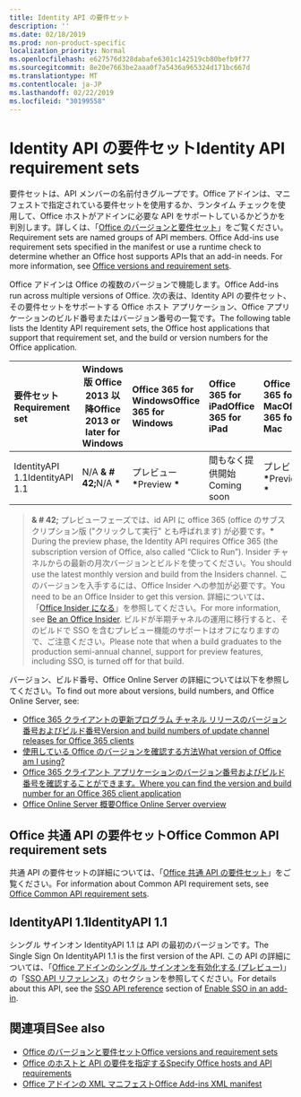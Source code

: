 ```yaml
---
title: Identity API の要件セット
description: ''
ms.date: 02/18/2019
ms.prod: non-product-specific
localization_priority: Normal
ms.openlocfilehash: e627576d328dabafe6301c142519cb80befb9f77
ms.sourcegitcommit: 8e20e7663be2aaa0f7a5436a965324d171bc667d
ms.translationtype: MT
ms.contentlocale: ja-JP
ms.lasthandoff: 02/22/2019
ms.locfileid: "30199558"
---
```

# <a name="identity-api-requirement-sets"></a><span data-ttu-id="b316c-102">Identity API の要件セット</span><span class="sxs-lookup"><span data-stu-id="b316c-102">Identity API requirement sets</span></span>

<span data-ttu-id="b316c-p101">要件セットは、API メンバーの名前付きグループです。Office アドインは、マニフェストで指定されている要件セットを使用するか、ランタイム チェックを使用して、Office ホストがアドインに必要な API をサポートしているかどうかを判別します。詳しくは、「[Office のバージョンと要件セット](https://docs.microsoft.com/office/dev/add-ins/develop/office-versions-and-requirement-sets)」をご覧ください。</span><span class="sxs-lookup"><span data-stu-id="b316c-p101">Requirement sets are named groups of API members. Office Add-ins use requirement sets specified in the manifest or use a runtime check to determine whether an Office host supports APIs that an add-in needs. For more information, see [Office versions and requirement sets](https://docs.microsoft.com/office/dev/add-ins/develop/office-versions-and-requirement-sets).</span></span>

<span data-ttu-id="b316c-106">Office アドインは Office の複数のバージョンで機能します。</span><span class="sxs-lookup"><span data-stu-id="b316c-106">Office Add-ins run across multiple versions of Office.</span></span> <span data-ttu-id="b316c-107">次の表は、Identity API の要件セット、その要件セットをサポートする Office ホスト アプリケーション、Office アプリケーションのビルド番号またはバージョン番号の一覧です。</span><span class="sxs-lookup"><span data-stu-id="b316c-107">The following table lists the Identity API requirement sets, the Office host applications that support that requirement set, and the build or version numbers for the Office application.</span></span>

|  <span data-ttu-id="b316c-108">要件セット</span><span class="sxs-lookup"><span data-stu-id="b316c-108">Requirement set</span></span>  | <span data-ttu-id="b316c-109">Windows 版 Office 2013 以降</span><span class="sxs-lookup"><span data-stu-id="b316c-109">Office 2013 or later for Windows</span></span> | <span data-ttu-id="b316c-110">Office 365 for Windows</span><span class="sxs-lookup"><span data-stu-id="b316c-110">Office 365 for Windows</span></span>   |  <span data-ttu-id="b316c-111">Office 365 for iPad</span><span class="sxs-lookup"><span data-stu-id="b316c-111">Office 365 for iPad</span></span>  |  <span data-ttu-id="b316c-112">Office 365 for Mac</span><span class="sxs-lookup"><span data-stu-id="b316c-112">Office 365 for Mac</span></span>  | <span data-ttu-id="b316c-113">Office Online</span><span class="sxs-lookup"><span data-stu-id="b316c-113">Office Online</span></span>  | <span data-ttu-id="b316c-114">SharePoint Online</span><span class="sxs-lookup"><span data-stu-id="b316c-114">SharePoint Online</span></span> | <span data-ttu-id="b316c-115">OneDrive.com</span><span class="sxs-lookup"><span data-stu-id="b316c-115">OneDrive.com</span></span> |<span data-ttu-id="b316c-116">Outlook.com および Exchange Online</span><span class="sxs-lookup"><span data-stu-id="b316c-116">Outlook.com & Exchange Online</span></span>|
|:-----|-----|:-----|:-----|:-----|:-----|:-----|:-----|:-----|
| <span data-ttu-id="b316c-117">IdentityAPI 1.1</span><span class="sxs-lookup"><span data-stu-id="b316c-117">IdentityAPI 1.1</span></span>  | <span data-ttu-id="b316c-118">N/A **& # 42;**</span><span class="sxs-lookup"><span data-stu-id="b316c-118">N/A **&#42;**</span></span> | <span data-ttu-id="b316c-119">プレビュー **&#42;**</span><span class="sxs-lookup"><span data-stu-id="b316c-119">Preview **&#42;**</span></span> | <span data-ttu-id="b316c-120">間もなく提供開始</span><span class="sxs-lookup"><span data-stu-id="b316c-120">Coming soon</span></span> | <span data-ttu-id="b316c-121">プレビュー **&#42;**</span><span class="sxs-lookup"><span data-stu-id="b316c-121">Preview **&#42;**</span></span>| <span data-ttu-id="b316c-122">プレビュー</span><span class="sxs-lookup"><span data-stu-id="b316c-122">Preview</span></span> | <span data-ttu-id="b316c-123">プレビュー</span><span class="sxs-lookup"><span data-stu-id="b316c-123">Preview</span></span>| <span data-ttu-id="b316c-124">間もなく提供開始</span><span class="sxs-lookup"><span data-stu-id="b316c-124">Coming soon</span></span> | <span data-ttu-id="b316c-125">間もなく提供開始</span><span class="sxs-lookup"><span data-stu-id="b316c-125">Coming soon</span></span> |

> <span data-ttu-id="b316c-126">**& # 42;** プレビューフェーズでは、id API に office 365 (office のサブスクリプション版 ("クリックして実行" とも呼ばれます) が必要です。</span><span class="sxs-lookup"><span data-stu-id="b316c-126">**&#42;** During the preview phase, the Identity API requires Office 365 (the subscription version of Office, also called “Click to Run”).</span></span> <span data-ttu-id="b316c-127">Insider チャネルからの最新の月次バージョンとビルドを使ってください。</span><span class="sxs-lookup"><span data-stu-id="b316c-127">You should use the latest monthly version and build from the Insiders channel.</span></span> <span data-ttu-id="b316c-128">このバージョンを入手するには、Office Insider への参加が必要です。</span><span class="sxs-lookup"><span data-stu-id="b316c-128">You need to be an Office Insider to get this version.</span></span> <span data-ttu-id="b316c-129">詳細については、「[Office Insider になる](https://products.office.com/office-insider?tab=tab-1)」を参照してください。</span><span class="sxs-lookup"><span data-stu-id="b316c-129">For more information, see [Be an Office Insider](https://products.office.com/office-insider?tab=tab-1).</span></span> <span data-ttu-id="b316c-130">ビルドが半期チャネルの運用に移行すると、そのビルドで SSO を含むプレビュー機能のサポートはオフになりますので、ご注意ください。</span><span class="sxs-lookup"><span data-stu-id="b316c-130">Please note that when a build graduates to the production semi-annual channel, support for preview features, including SSO, is turned off for that build.</span></span>

<span data-ttu-id="b316c-131">バージョン、ビルド番号、Office Online Server の詳細については以下を参照してください。</span><span class="sxs-lookup"><span data-stu-id="b316c-131">To find out more about versions, build numbers, and Office Online Server, see:</span></span>

- [<span data-ttu-id="b316c-132">Office 365 クライアントの更新プログラム チャネル リリースのバージョン番号およびビルド番号</span><span class="sxs-lookup"><span data-stu-id="b316c-132">Version and build numbers of update channel releases for Office 365 clients</span></span>](https://support.office.com/article/version-and-build-numbers-of-update-channel-releases-ae942449-1fca-4484-898b-a933ea23def7)
- [<span data-ttu-id="b316c-133">使用している Office のバージョンを確認する方法</span><span class="sxs-lookup"><span data-stu-id="b316c-133">What version of Office am I using?</span></span>](https://support.office.com/article/What-version-of-Office-am-I-using-932788b8-a3ce-44bf-bb09-e334518b8b19)
- [<span data-ttu-id="b316c-134">Office 365 クライアント アプリケーションのバージョン番号およびビルド番号を確認することができます。</span><span class="sxs-lookup"><span data-stu-id="b316c-134">Where you can find the version and build number for an Office 365 client application</span></span>](https://support.office.com/article/version-and-build-numbers-of-update-channel-releases-ae942449-1fca-4484-898b-a933ea23def7)
- [<span data-ttu-id="b316c-135">Office Online Server 概要</span><span class="sxs-lookup"><span data-stu-id="b316c-135">Office Online Server overview</span></span>](https://docs.microsoft.com/officeonlineserver/office-online-server-overview)

## <a name="office-common-api-requirement-sets"></a><span data-ttu-id="b316c-136">Office 共通 API の要件セット</span><span class="sxs-lookup"><span data-stu-id="b316c-136">Office Common API requirement sets</span></span>

<span data-ttu-id="b316c-137">共通 API の要件セットの詳細については、「[Office 共通 API の要件セット](office-add-in-requirement-sets.md)」をご覧ください。</span><span class="sxs-lookup"><span data-stu-id="b316c-137">For information about Common API requirement sets, see [Office Common API requirement sets](office-add-in-requirement-sets.md).</span></span>

## <a name="identityapi-11"></a><span data-ttu-id="b316c-138">IdentityAPI 1.1</span><span class="sxs-lookup"><span data-stu-id="b316c-138">IdentityAPI 1.1</span></span> 

<span data-ttu-id="b316c-139">シングル サインオン IdentityAPI 1.1 は API の最初のバージョンです。</span><span class="sxs-lookup"><span data-stu-id="b316c-139">The Single Sign On IdentityAPI 1.1 is the first version of the API.</span></span> <span data-ttu-id="b316c-140">この API の詳細については、「[Office アドインのシングル サインオンを有効化する (プレビュー)](https://docs.microsoft.com/office/dev/add-ins/develop/sso-in-office-add-ins)」の「[SSO API リファレンス](https://docs.microsoft.com/office/dev/add-ins/develop/sso-in-office-add-ins#sso-api-reference)」のセクションを参照してください。</span><span class="sxs-lookup"><span data-stu-id="b316c-140">For details about this API, see the [SSO API reference](https://docs.microsoft.com/office/dev/add-ins/develop/sso-in-office-add-ins#sso-api-reference) section of [Enable SSO in an add-in](https://docs.microsoft.com/office/dev/add-ins/develop/sso-in-office-add-ins).</span></span>

## <a name="see-also"></a><span data-ttu-id="b316c-141">関連項目</span><span class="sxs-lookup"><span data-stu-id="b316c-141">See also</span></span>

- [<span data-ttu-id="b316c-142">Office のバージョンと要件セット</span><span class="sxs-lookup"><span data-stu-id="b316c-142">Office versions and requirement sets</span></span>](https://docs.microsoft.com/office/dev/add-ins/develop/office-versions-and-requirement-sets)
- [<span data-ttu-id="b316c-143">Office のホストと API の要件を指定する</span><span class="sxs-lookup"><span data-stu-id="b316c-143">Specify Office hosts and API requirements</span></span>](https://docs.microsoft.com/office/dev/add-ins/develop/specify-office-hosts-and-api-requirements)
- [<span data-ttu-id="b316c-144">Office アドインの XML マニフェスト</span><span class="sxs-lookup"><span data-stu-id="b316c-144">Office Add-ins XML manifest</span></span>](https://docs.microsoft.com/office/dev/add-ins/develop/add-in-manifests)
